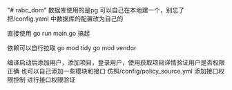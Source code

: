 "# rabc_dom" 
数据库使用的是pg
可以自己在本地建一个，别忘了把/config.yaml 中数据库的配置改为自己的

直接使用
go run main.go
搞起

依赖可以自行拉取
go mod tidy
go mod vendor

编译启动后添加用户，添加项目，登录用户，使用获取项目详情验证用户是否权限正确
也可以自己添加一些模块和接口
仿照/config/policy_source.yml 添加接口权限控制
进行接口权限验证

